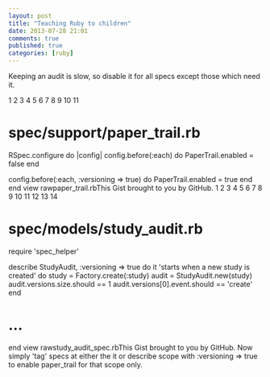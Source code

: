 ```yaml
---
layout: post
title: "Teaching Ruby to children"
date: 2013-07-28 21:01
comments: true
published: true
categories: [ruby]
---
```


Keeping an audit is slow, so disable it for all specs except those which need it.

1
2
3
4
5
6
7
8
9
10
11
# spec/support/paper_trail.rb
 
RSpec.configure do |config|
  config.before(:each) do
    PaperTrail.enabled = false
  end
 
  config.before(:each, :versioning => true) do
    PaperTrail.enabled = true
  end
end
view rawpaper_trail.rbThis Gist brought to you by GitHub.
1
2
3
4
5
6
7
8
9
10
11
12
13
14
# spec/models/study_audit.rb
 
require 'spec_helper'
 
describe StudyAudit, :versioning => true do
  it 'starts when a new study is created' do
    study = Factory.create(:study)
    audit = StudyAudit.new(study)
    audit.versions.size.should == 1
    audit.versions[0].event.should == 'create'
  end
 
  # ...
end
view rawstudy_audit_spec.rbThis Gist brought to you by GitHub.
Now simply 'tag' specs at either the it or describe scope with :versioning => true to enable paper_trail for that scope only.